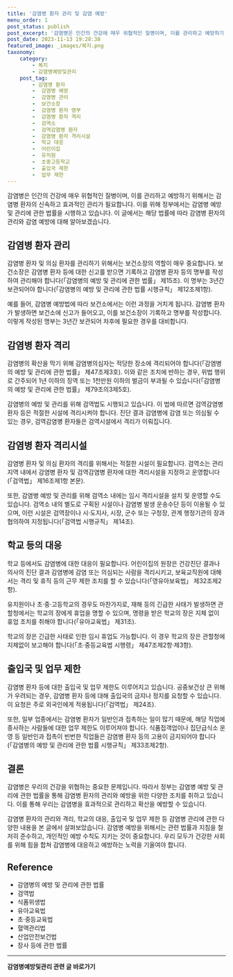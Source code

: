 ```yaml
---
title: '감염병 환자 관리 및 감염 예방'
menu_order: 1
post_status: publish
post_excerpt: '감염병은 인간의 건강에 매우 위협적인 질병이며, 이를 관리하고 예방하기 위해서는 감염병 환자의 신속하고 효과적인 관리가 필요합니다. 이를 위해 정부에서는 감염병 예방 및 관리에 관한 법률을 시행하고 있습니다. 이 글에서는 해당 법률에 따라 감염병 환자의 관리와 감염 예방에 대해 알아보겠습니다.'
post_date: 2023-11-13 19:28:38
featured_image: _images/복지.png
taxonomy:
    category:
        - 복지
        - 감염병예방및관리
    post_tag:
        - 감염병 환자
        -  감염병 예방
        -  감염병 관리
        -  보건소장
        -  감염병 환자 명부
        -  감염병 환자 격리
        -  검역소
        -  검역감염병 환자
        -  감염병 환자 격리시설
        -  학교 대응
        -  어린이집
        -  유치원
        -  초중고등학교
        -  출입국 제한
        -  업무 제한
---
```



감염병은 인간의 건강에 매우 위협적인 질병이며, 이를 관리하고 예방하기 위해서는 감염병 환자의 신속하고 효과적인 관리가 필요합니다. 이를 위해 정부에서는 감염병 예방 및 관리에 관한 법률을 시행하고 있습니다. 이 글에서는 해당 법률에 따라 감염병 환자의 관리와 감염 예방에 대해 알아보겠습니다.

## 감염병 환자 관리

감염병 환자 및 의심 환자를 관리하기 위해서는 보건소장의 역할이 매우 중요합니다. 보건소장은 감염병 환자 등에 대한 신고를 받으면 기록하고 감염병 환자 등의 명부를 작성하여 관리해야 합니다(「감염병의 예방 및 관리에 관한 법률」 제15조). 이 명부는 3년간 보관되어야 합니다(「감염병의 예방 및 관리에 관한 법률 시행규칙」 제12조제1항).

예를 들어, 감염병 예방법에 따라 보건소에서는 이런 과정을 거치게 됩니다. 감염병 환자가 발생하면 보건소에 신고가 들어오고, 이를 보건소장이 기록하고 명부를 작성합니다. 이렇게 작성된 명부는 3년간 보관되어 차후에 필요한 경우를 대비합니다.

## 감염병 환자 격리

감염병의 확산을 막기 위해 감염병의심자는 적당한 장소에 격리되어야 합니다(「감염병의 예방 및 관리에 관한 법률」 제47조제3호). 이와 같은 조치에 반하는 경우, 위법 행위로 간주되어 1년 이하의 징역 또는 1천만원 이하의 벌금이 부과될 수 있습니다(「감염병의 예방 및 관리에 관한 법률」 제79조의3제5호).

감염병의 예방 및 관리를 위해 검역법도 시행되고 있습니다. 이 법에 따르면 검역감염병 환자 등은 적절한 시설에 격리시켜야 합니다. 진단 결과 감염병에 감염 또는 의심될 수 있는 경우, 검역감염병 환자들은 검역시설에서 격리가 이뤄집니다.

## 감염병 환자 격리시설

감염병 환자 및 의심 환자의 격리를 위해서는 적절한 시설이 필요합니다. 검역소는 관리 지역 내에서 감염병 환자 및 검역감염병 환자에 대한 격리시설을 지정하고 운영합니다(「검역법」 제16조제1항 본문).

또한, 감염병 예방 및 관리를 위해 검역소 내에는 임시 격리시설을 설치 및 운영할 수도 있습니다. 검역소 내의 별도로 구획된 시설이나 감염병 발생 운송수단 등이 이용될 수 있으며, 이런 시설은 검역장이나 시·도지사, 시장, 군수 또는 구청장, 관계 행정기관의 장과 협의하여 지정됩니다(「검역법 시행규칙」 제14조).

## 학교 등의 대응

학교 등에서도 감염병에 대한 대응이 필요합니다. 어린이집의 원장은 건강진단 결과나 의사의 진단 결과 감염병에 감염 또는 의심되는 사람을 격리시키고, 보육교직원에 대해서는 격리 및 휴직 등의 근무 제한 조치를 할 수 있습니다(「영유아보육법」 제32조제2항).

유치원이나 초·중·고등학교의 경우도 마찬가지로, 재해 등의 긴급한 사태가 발생하면 관할청에서는 학교의 장에게 휴업을 명할 수 있으며, 명령을 받은 학교의 장은 지체 없이 휴업 조치를 취해야 합니다(「유아교육법」 제31조).

학교의 장은 긴급한 사태로 인한 임시 휴업도 가능합니다. 이 경우 학교의 장은 관할청에 지체없이 보고해야 합니다(「초·중등교육법 시행령」 제47조제2항·제3항).

## 출입국 및 업무 제한

감염병 환자 등에 대한 출입국 및 업무 제한도 이루어지고 있습니다. 공중보건상 큰 위해가 우려되는 경우, 감염병 환자 등에 대해 출입국의 금지나 정지를 요청할 수 있습니다. 이 요청은 주로 외국인에게 적용됩니다(「검역법」 제24조).

또한, 일부 업종에서는 감염병 환자가 일반인과 접촉하는 일이 많기 때문에, 해당 직업에 종사하는 사람들에 대한 업무 제한도 이루어져야 합니다. 식품접객업이나 집단급식소 운영 등 일반인과 접촉이 빈번한 직업들은 감염병 환자 등의 고용이 금지되어야 합니다(「감염병의 예방 및 관리에 관한 법률 시행규칙」 제33조제2항).

## 결론

감염병은 우리의 건강을 위협하는 중요한 문제입니다. 따라서 정부는 감염병 예방 및 관리에 관한 법률을 통해 감염병 환자의 관리와 예방을 위한 다양한 조치를 취하고 있습니다. 이를 통해 우리는 감염병을 효과적으로 관리하고 확산을 예방할 수 있습니다.

감염병 환자의 관리와 격리, 학교의 대응, 출입국 및 업무 제한 등 감염병 관리에 관한 다양한 내용을 본 글에서 살펴보았습니다. 감염병 예방을 위해서는 관련 법률과 지침을 철저히 준수하고, 개인적인 예방 수칙도 지키는 것이 중요합니다. 우리 모두가 건강한 사회를 위해 힘을 합쳐 감염병에 대응하고 예방하는 노력을 기울여야 합니다.

## Reference
- 감염병의 예방 및 관리에 관한 법률
- 검역법
- 식품위생법
- 유아교육법
- 초·중등교육법
- 혈액관리법
- 산업안전보건법
- 장사 등에 관한 법률


<!-- wp:separator -->
<hr class="wp-block-separator has-alpha-channel-opacity"/>
<!-- /wp:separator -->

<!-- wp:group {"backgroundColor":"base","layout":{"type":"constrained"}} -->
<div class="wp-block-group has-base-background-color has-background"><!-- wp:paragraph {"align":"center","fontSize":"medium"} -->
<p class="has-text-align-center has-large-font-size"><strong>감염병예방및관리 관련 글 바로가기</strong></p>
<!-- /wp:paragraph -->


<!-- wp:latest-posts
{"categories":[{"id":14664,"count":19,"description":"","link":"https://uknowlaw.com/category/%ea%b0%90%ec%97%bc%eb%b3%91%ec%98%88%eb%b0%a9%eb%b0%8f%ea%b4%80%eb%a6%ac/","name":"감염병예방및관리","slug":"감염병예방및관리","taxonomy":"category","parent":0,"meta":[],"_links":{"self":[{"href":"https://uknowlaw.com/wp-json/wp/v2/categories/14664"}],"collection":[{"href":"https://uknowlaw.com/wp-json/wp/v2/categories"}],"about":[{"href":"https://uknowlaw.com/wp-json/wp/v2/taxonomies/category"}],"wp:post_type":[{"href":"https://uknowlaw.com/wp-json/wp/v2/posts?categories=14664"}],"curies":[{"name":"wp","href":"https://api.w.org/{rel}","templated":true}]}}],"postsToShow":100,"excerptLength":28,"postLayout":"grid","columns":2,"featuredImageAlign":"left","featuredImageSizeSlug":"large","fontSize":"small"} /--></div>
<!-- /wp:group -->